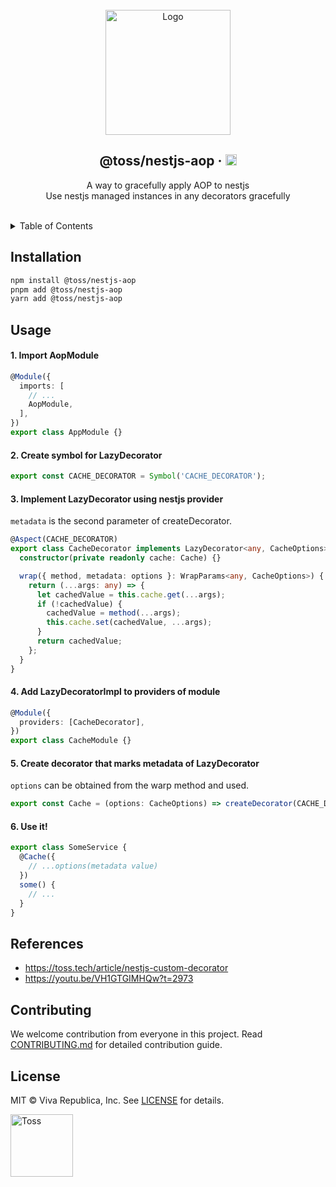<!-- PROJECT LOGO -->
<br />
<div align="center">
  <a href="https://github.com/toss/nestjs-aop">
    <img src="https://toss.tech/wp-content/uploads/2022/11/tech-article-nest-js-02.png" alt="Logo" height="200">
  </a>

  <h2>@toss/nestjs-aop &middot; <a href="https://badge.fury.io/js/@toss%2Fnestjs-aop"><img src="https://badge.fury.io/js/@toss%2Fnestjs-aop.svg" alt="npm version" height="18"></a></h2>

  <p align="center">
    A way to gracefully apply AOP to nestjs
    <br>
    Use nestjs managed instances in any decorators gracefully
</a></h6>
  </p>
</div>

<br>

<!-- TABLE OF CONTENTS -->
<details>
  <summary>Table of Contents</summary>
  <ol>
    <li><a href="#installation">Installation</a></li>
    <li><a href="#usage">Usage</a></li>
    <li><a href="#references">References</a></li>
    <li><a href="#contributing">Contributing</a></li>
    <li><a href="#license">License</a></li>
  </ol>
</details>




<!-- INSTALLATION -->
## Installation

```sh
npm install @toss/nestjs-aop
pnpm add @toss/nestjs-aop
yarn add @toss/nestjs-aop
```


<!-- USAGE EXAMPLES -->
## Usage

#### 1. Import AopModule
```typescript
@Module({
  imports: [
    // ...
    AopModule,
  ],
})
export class AppModule {}
```

#### 2. Create symbol for LazyDecorator
```typescript
export const CACHE_DECORATOR = Symbol('CACHE_DECORATOR');
```

#### 3. Implement LazyDecorator using nestjs provider
`metadata` is the second parameter of createDecorator.

```typescript
@Aspect(CACHE_DECORATOR)
export class CacheDecorator implements LazyDecorator<any, CacheOptions> {
  constructor(private readonly cache: Cache) {}

  wrap({ method, metadata: options }: WrapParams<any, CacheOptions>) {
    return (...args: any) => {
      let cachedValue = this.cache.get(...args);
      if (!cachedValue) { 
        cachedValue = method(...args);
        this.cache.set(cachedValue, ...args);
      }
      return cachedValue;
    };
  }
}
```

#### 4. Add LazyDecoratorImpl to providers of module
```typescript
@Module({
  providers: [CacheDecorator],
})
export class CacheModule {}
```

#### 5. Create decorator that marks metadata of LazyDecorator
`options` can be obtained from the warp method and used.

```typescript
export const Cache = (options: CacheOptions) => createDecorator(CACHE_DECORATOR, options)
```

#### 6. Use it!
```typescript
export class SomeService {
  @Cache({
    // ...options(metadata value)
  })
  some() {
    // ...
  }
}
```


<!-- REFERENCES -->
## References
- https://toss.tech/article/nestjs-custom-decorator
- https://youtu.be/VH1GTGIMHQw?t=2973



<!-- CONTRIBUTING -->
## Contributing
We welcome contribution from everyone in this project. Read [CONTRIBUTING.md](CONTRIBUTING.md) for detailed contribution guide.



<!-- LICENSE -->
## License
MIT © Viva Republica, Inc. See [LICENSE](LICENSE) for details.


<!-- BOTTOM LOGO -->
<a title="Toss" href="https://toss.im">
  <picture>
    <source media="(prefers-color-scheme: dark)" srcset="https://static.toss.im/logos/png/4x/logo-toss-reverse.png">
    <img alt="Toss" src="https://static.toss.im/logos/png/4x/logo-toss.png" width="100">
  </picture>
</a>
